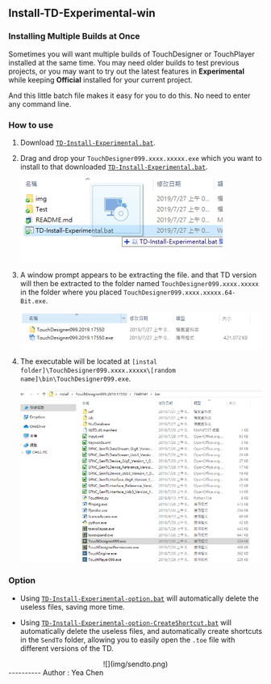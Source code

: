 Install-TD-Experimental-win
---
### Installing Multiple Builds at Once
Sometimes you will want multiple builds of TouchDesigner or TouchPlayer installed at the same time. You may need older builds to test previous projects, or you may want to try out the latest features in **Experimental** while keeping **Official** installed for your current project.

And this little batch file makes it easy for you to do this. No need to enter any command line.
### How to use
1. Download [`TD-Install-Experimental.bat`](https://github.com/yeataro/TD_KIWI/raw/master/Install-TD-Experimental-win/TD-Install-Experimental.bat). 
2. Drag and drop your `TouchDesigner099.xxxx.xxxxx.exe` which you want to install to that downloaded [`TD-Install-Experimental.bat`](https://github.com/yeataro/TD_KIWI/raw/master/Install-TD-Experimental-win/TD-Install-Experimental.bat).

	![](img/drop.png)

3. A window prompt appears to be extracting the file.
and that TD version will then be extracted to the folder named `TouchDesigner099.xxxx.xxxxx` in the folder where you placed `TouchDesigner099.xxxx.xxxxx.64-Bit.exe`.

	![](img/exp.png)

4. The executable will be located at `[instal folder]\TouchDesigner099.xxxx.xxxxx\[random name]\bin\TouchDesigner099.exe`.
	
	![](img/folder.png)
### Option
- Using [`TD-Install-Experimental-option.bat`](https://github.com/yeataro/TD_KIWI/raw/master/Install-TD-Experimental-win/TD-Install-Experimental-option.bat) will automatically delete the useless files, saving more time.

- Using [`TD-Install-Experimental-option-CreateShortcut.bat`](https://github.com/yeataro/TD_KIWI/raw/master/Install-TD-Experimental-win/TD-Install-Experimental-option-CreateShortcut.bat) will automatically delete the useless files, and automatically create shortcuts in the `SendTo` folder, allowing you to easily open the `.toe` file with different versions of the TD.

<center>![](img/sendto.png)</center>
----------
Author : Yea Chen <yeataro@gmail.com>